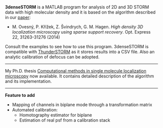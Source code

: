 **3denseSTORM** is a MATLAB program for analysis of 2D and 3D STORM data with high molecular density and it is based on the algorithm described in our [paper](https://www.osapublishing.org/oe/abstract.cfm?uri=oe-22-25-31263):

* M. Ovesný, P. Křížek, Z. Švindrych, G. M. Hagen. *High density 3D localization microscopy using sparse support recovery*. Opt. Express 22, 31263-31276 (2014)

Consult the examples to see how to use this program. 3denseSTORM is compatible with [ThunderSTORM](https://github.com/zitmen/thunderstorm/) as it stores results into a CSV file. Also an analytic calibration of defocus can be adopted.

----

My Ph.D. thesis [Computational methods in single molecule localization microscopy](https://www.researchgate.net/publication/311426573_Computational_methods_in_single_molecule_localization_microscopy) now available. It contains detailed description of the algorithm and its implementation.

----

**Feature to add**

* Mapping of channels in biplane mode through a transformation matrix
* Automated calibration:
    * Homotography estimator for biplane
    * Estimation of real psf from a calibration stack

